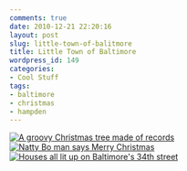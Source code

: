 ```yaml
---
comments: true
date: 2010-12-21 22:20:16
layout: post
slug: little-town-of-balitmore
title: Little Town of Baltimore
wordpress_id: 149
categories:
- Cool Stuff
tags:
- baltimore
- christmas
- hampden
---
```


[![A groovy Christmas tree made of records](http://williamjohnbert.com/wp-content/uploads/2010/12/IMG_0674-2.jpg)](http://williamjohnbert.com/wp-content/uploads/2010/12/IMG_0674-2.jpg)[
](http://williamjohnbert.com/wp-content/uploads/2010/12/IMG_0681-1.jpg)[![Natty Bo man says Merry Christmas](http://williamjohnbert.com/wp-content/uploads/2010/12/IMG_0686.jpg)](http://williamjohnbert.com/wp-content/uploads/2010/12/IMG_0686.jpg)[![Houses all lit up on Baltimore's 34th street](../wp-content/uploads/2010/12/IMG_0681-1.jpg)](../wp-content/uploads/2010/12/IMG_0681-1.jpg)

